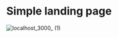 # Simple landing page


![localhost_3000_ (1)](https://user-images.githubusercontent.com/34603236/162010347-1fe3ed29-6cdd-4d96-abac-308a5af14109.png)
